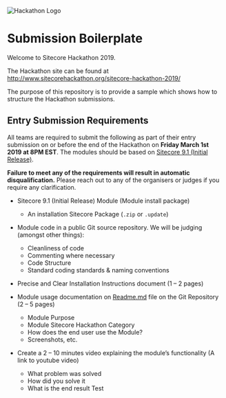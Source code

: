 ![Hackathon Logo](documentation/images/hackathon.png?raw=true "Hackathon Logo")

# Submission Boilerplate

Welcome to Sitecore Hackathon 2019.

The Hackathon site can be found at http://www.sitecorehackathon.org/sitecore-hackathon-2019/

The purpose of this repository is to provide a sample which shows how to structure the Hackathon submissions.


## Entry Submission Requirements 

All teams are required to submit the following as part of their entry submission on or before the end of the Hackathon on **Friday March 1st 2019 at 8PM EST**. The modules should be based on [Sitecore 9.1 (Initial Release)](https://dev.sitecore.net/Downloads/Sitecore_Experience_Platform/91/Sitecore_Experience_Platform_91_Initial_Release.aspx).

**Failure to meet any of the requirements will result in automatic disqualification.** Please reach out to any of the organisers or judges if you require any clarification.

- Sitecore 9.1 (Initial Release) Module (Module install package)
   - An installation Sitecore Package (`.zip` or `.update`)

- Module code in a public Git source repository. We will be judging (amongst other things):
  - Cleanliness of code
  - Commenting where necessary
  - Code Structure
  - Standard coding standards & naming conventions

- Precise and Clear Installation Instructions document (1 – 2 pages)
- Module usage documentation on [Readme.md](documentation) file on the Git Repository (2 – 5 pages)
  - Module Purpose
  - Module Sitecore Hackathon Category
  - How does the end user use the Module?
  - Screenshots, etc.

- Create a 2 – 10 minutes video explaining the module’s functionality (A link to youtube video)

  - What problem was solved
  - How did you solve it
  - What is the end result
  Test
